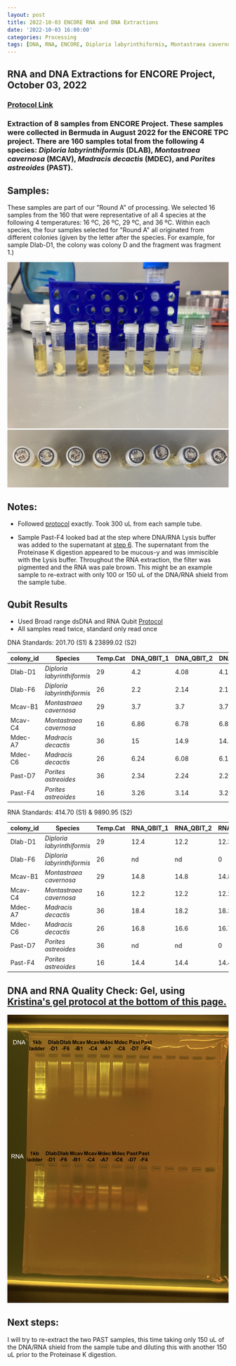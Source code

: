 ```yaml
---
layout: post
title: 2022-10-03 ENCORE RNA and DNA Extractions
date: '2022-10-03 16:00:00'
categories: Processing
tags: [DNA, RNA, ENCORE, Diploria labyrinthiformis, Montastraea cavernosa, Madracis decactis, Porites astreoides]
---
```


## RNA and DNA Extractions for ENCORE Project, October 03, 2022

### [Protocol Link](https://zdellaert.github.io/ZD_Putnam_Lab_Notebook/Protocols_Zymo_Quick_DNA_RNA_Miniprep_Plus/)

### Extraction of 8 samples from ENCORE Project. These samples were collected in Bermuda in August 2022 for the ENCORE TPC project. There are 160 samples total from the following 4 species: *Diploria labyrinthiformis* (DLAB), *Montastraea cavernosa* (MCAV), *Madracis decactis* (MDEC), and *Porites astreoides* (PAST).

## Samples:
These samples are part of our "Round A" of processing. We selected 16 samples from the 160 that were representative of all 4 species at the following 4 temperatures: 16 ºC, 26 ºC, 29 ºC, and 36 ºC. Within each species, the four samples selected for "Round A" all originated from different colonies (given by the letter after the species. For example, for sample Dlab-D1, the colony was colony D and the fragment was fragment 1.)

![22022-10-03-tubes.JPG](https://github.com/zdellaert/ZD_Putnam_Lab_Notebook/blob/master/images/samples/2022-10-03-tubes.JPG?raw=true)
![2022-10-03-caps.JPG](https://github.com/zdellaert/ZD_Putnam_Lab_Notebook/blob/master/images/samples/2022-10-03-caps.JPG?raw=true)

## Notes:
- Followed [protocol](https://zdellaert.github.io/ZD_Putnam_Lab_Notebook/Protocols_Zymo_Quick_DNA_RNA_Miniprep_Plus/) exactly. Took 300 uL from each sample tube.

- Sample Past-F4 looked bad at the step where DNA/RNA Lysis buffer was added to the supernatant at [step 6](https://zdellaert.github.io/ZD_Putnam_Lab_Notebook/Protocols_Zymo_Quick_DNA_RNA_Miniprep_Plus/). The supernatant from the Proteinase K digestion appeared to be mucous-y and was immiscible with the Lysis buffer. Throughout the RNA extraction, the filter was pigmented and the RNA was pale brown. This might be an example sample to re-extract with only 100 or 150 uL of the DNA/RNA shield from the sample tube.

## Qubit Results
 - Used Broad range dsDNA and RNA Qubit [Protocol](https://zdellaert.github.io/ZD_Putnam_Lab_Notebook/Qubit-Protocol/)
 - All samples read twice, standard only read once

 DNA Standards: 201.70 (S1) & 23899.02 (S2)

| colony_id | Species                     | Temp.Cat | DNA_QBIT_1 | DNA_QBIT_2 | DNA_QBIT_AVG |
|-----------|-----------------------------|----------|------------|------------|--------------|
| Dlab-D1   | *Diploria labyrinthiformis* | 29       | 4.2        | 4.08       | 4.14         |
| Dlab-F6   | *Diploria labyrinthiformis* | 26       | 2.2        | 2.14       | 2.17         |
| Mcav-B1   | *Montastraea cavernosa*     | 29       | 3.7        | 3.7        | 3.7          |
| Mcav-C4   | *Montastraea cavernosa*     | 16       | 6.86       | 6.78       | 6.82         |
| Mdec-A7   | *Madracis decactis*         | 36       | 15         | 14.9       | 14.95        |
| Mdec-C6   | *Madracis decactis*         | 26       | 6.24       | 6.08       | 6.16         |
| Past-D7   | *Porites astreoides*        | 36       | 2.34       | 2.24       | 2.29         |
| Past-F4   | *Porites astreoides*        | 16       | 3.26       | 3.14       | 3.2          |

 RNA Standards: 414.70 (S1) & 9890.95 (S2)

| colony_id | Species                     | Temp.Cat | RNA_QBIT_1 | RNA_QBIT_2 | RNA_QBIT_AVG |
|-----------|-----------------------------|----------|------------|------------|--------------|
| Dlab-D1   | *Diploria labyrinthiformis* | 29       | 12.4       | 12.2       | 12.3         |
| Dlab-F6   | *Diploria labyrinthiformis* | 26       | nd         | nd         | 0            |
| Mcav-B1   | *Montastraea cavernosa*     | 29       | 14.8       | 14.8       | 14.8         |
| Mcav-C4   | *Montastraea cavernosa*     | 16       | 12.2       | 12.2       | 12.2         |
| Mdec-A7   | *Madracis decactis*         | 36       | 18.4       | 18.2       | 18.3         |
| Mdec-C6   | *Madracis decactis*         | 26       | 16.8       | 16.6       | 16.7         |
| Past-D7   | *Porites astreoides*        | 36       | nd         | nd         | 0            |
| Past-F4   | *Porites astreoides*        | 16       | 14.4       | 14.4       | 14.4         |

## DNA and RNA Quality Check: Gel, using [Kristina's gel protocol at the bottom of this page.](https://zdellaert.github.io/ZD_Putnam_Lab_Notebook/Protocols_Zymo_Quick_DNA_RNA_Miniprep_Plus/)

![2022-10-03-gel.JPG](https://github.com/zdellaert/ZD_Putnam_Lab_Notebook/blob/master/images/gels/2022-10-03-gel.JPG?raw=true)

## Next steps:

I will try to re-extract the two PAST samples, this time taking only 150 uL of the DNA/RNA shield from the sample tube and diluting this with another 150 uL prior to the Proteinase K digestion.